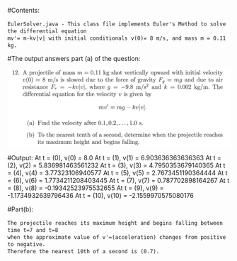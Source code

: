 #Contents:

    EulerSolver.java - This class file implements Euler's Method to solve the differential equation
    mv'= m-kv|v| with initial conditionals v(0)= 8 m/s, and mass m = 0.11 kg.

#The output answers part (a) of the question:
	
![Sample Question](https://github.com/sgtb3/Approximation-Methods/blob/master/EulerSolver/Question_12_Ch_5_Numerical%20Methods_J_Faires.png?raw=true)

#Output:
	At t = (0), v(0) = 8.0
	At t = (1), v(1) = 6.903636363636363
	At t = (2), v(2) = 5.836981463561232
	At t = (3), v(3) = 4.7950353679140365
	At t = (4), v(4) = 3.77323106940577
	At t = (5), v(5) = 2.7673451190364444
	At t = (6), v(6) = 1.7734211208403445
	At t = (7), v(7) = 0.787702898164267
	At t = (8), v(8) = -0.19342523975532655
	At t = (9), v(9) = -1.1734932639796436
	At t = (10), v(10) = -2.1559970575080176

#Part(b):

	The projectile reaches its maximum height and begins falling between time t=7 and t=8
	when the approximate value of v'=(acceleration) changes from positive to negative. 
	Therefore the nearest 10th of a second is (0.7).
